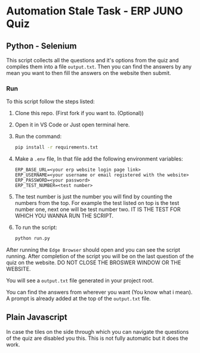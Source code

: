 # Automation Stale Task - ERP JUNO Quiz

## Python - Selenium

This script collects all the questions and it's options from the quiz and compiles them into a file `output.txt`. Then you can find the answers by any mean you want to then fill the answers on the website then submit.

### Run

To this script follow the steps listed:

1. Clone this repo. (First fork if you want to. (Optional))
1. Open it in VS Code or Just open terminal here.
1. Run the command:

   ```bash
   pip install -r requirements.txt 
   ```

1. Make a `.env` file, In that file add the following environment variables:

   ```env
   ERP_BASE_URL=<your erp website login page link>
   ERP_USERNAME=<your username or email registered with the website>
   ERP_PASSWORD=<your password>
   ERP_TEST_NUMBER=<test number>
   ```

1. The test number is just the number you will find by counting the numbers from the top. For example the test listed on top is the test number one, next one will be test number two. IT IS THE TEST FOR WHICH YOU WANNA RUN THE SCRIPT.
1. To run the script:

    ```bash
    python run.py
    ```

After running the `Edge Browser` should open and you can see the script running. After completion of the script you will be on the last question of the quiz on the website. DO NOT CLOSE THE BROSWER WINDOW OR THE WEBSITE.

You will see a `output.txt` file generated in your project root.

You can find the answers from wherever you want (You know what i mean). A prompt is already added at the top of the `output.txt` file.

## Plain Javascript

In case the tiles on the side through which you can navigate the questions of the quiz are disabled you this. This is not fully automatic but it does the work.
